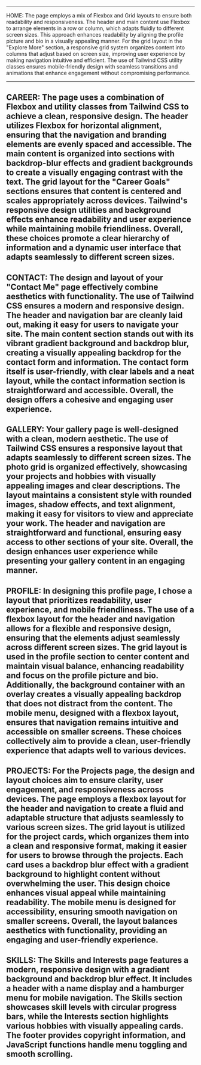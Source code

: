 -------------------------------------------------------------------------------------
HOME:
The page employs a mix of Flexbox and Grid layouts to ensure both readability and responsiveness. The header and main content use Flexbox to arrange elements in a row or column, which adapts fluidly to different screen sizes. This approach enhances readability by aligning the profile picture and bio in a visually appealing manner. For the grid layout in the "Explore More" section, a responsive grid system organizes content into columns that adjust based on screen size, improving user experience by making navigation intuitive and efficient. The use of Tailwind CSS utility classes ensures mobile-friendly design with seamless transitions and animations that enhance engagement without compromising performance.

-------------------------------------------------------------------------------------
CAREER:
The page uses a combination of Flexbox and utility classes from Tailwind CSS to achieve a clean, responsive design. The header utilizes Flexbox for horizontal alignment, ensuring that the navigation and branding elements are evenly spaced and accessible. The main content is organized into sections with backdrop-blur effects and gradient backgrounds to create a visually engaging contrast with the text. The grid layout for the "Career Goals" sections ensures that content is centered and scales appropriately across devices. Tailwind's responsive design utilities and background effects enhance readability and user experience while maintaining mobile friendliness. Overall, these choices promote a clear hierarchy of information and a dynamic user interface that adapts seamlessly to different screen sizes.
-------------------------------------------------------------------------------------
CONTACT:
The design and layout of your "Contact Me" page effectively combine aesthetics with functionality. The use of Tailwind CSS ensures a modern and responsive design. The header and navigation bar are cleanly laid out, making it easy for users to navigate your site. The main content section stands out with its vibrant gradient background and backdrop blur, creating a visually appealing backdrop for the contact form and information. The contact form itself is user-friendly, with clear labels and a neat layout, while the contact information section is straightforward and accessible. Overall, the design offers a cohesive and engaging user experience.
-------------------------------------------------------------------------------------
GALLERY:
Your gallery page is well-designed with a clean, modern aesthetic. The use of Tailwind CSS ensures a responsive layout that adapts seamlessly to different screen sizes. The photo grid is organized effectively, showcasing your projects and hobbies with visually appealing images and clear descriptions. The layout maintains a consistent style with rounded images, shadow effects, and text alignment, making it easy for visitors to view and appreciate your work. The header and navigation are straightforward and functional, ensuring easy access to other sections of your site. Overall, the design enhances user experience while presenting your gallery content in an engaging manner.
-------------------------------------------------------------------------------------
PROFILE:
In designing this profile page, I chose a layout that prioritizes readability, user experience, and mobile friendliness. The use of a flexbox layout for the header and navigation allows for a flexible and responsive design, ensuring that the elements adjust seamlessly across different screen sizes. The grid layout is used in the profile section to center content and maintain visual balance, enhancing readability and focus on the profile picture and bio. Additionally, the background container with an overlay creates a visually appealing backdrop that does not distract from the content. The mobile menu, designed with a flexbox layout, ensures that navigation remains intuitive and accessible on smaller screens. These choices collectively aim to provide a clean, user-friendly experience that adapts well to various devices.
-------------------------------------------------------------------------------------
PROJECTS:
For the Projects page, the design and layout choices aim to ensure clarity, user engagement, and responsiveness across devices. The page employs a flexbox layout for the header and navigation to create a fluid and adaptable structure that adjusts seamlessly to various screen sizes. The grid layout is utilized for the project cards, which organizes them into a clean and responsive format, making it easier for users to browse through the projects. Each card uses a backdrop blur effect with a gradient background to highlight content without overwhelming the user. This design choice enhances visual appeal while maintaining readability. The mobile menu is designed for accessibility, ensuring smooth navigation on smaller screens. Overall, the layout balances aesthetics with functionality, providing an engaging and user-friendly experience.
-------------------------------------------------------------------------------------
SKILLS:
The Skills and Interests page features a modern, responsive design with a gradient background and backdrop blur effect. It includes a header with a name display and a hamburger menu for mobile navigation. The Skills section showcases skill levels with circular progress bars, while the Interests section highlights various hobbies with visually appealing cards. The footer provides copyright information, and JavaScript functions handle menu toggling and smooth scrolling.
-------------------------------------------------------------------------------------

